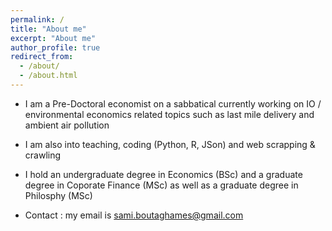 ```yaml
---
permalink: /
title: "About me"
excerpt: "About me"
author_profile: true
redirect_from: 
  - /about/
  - /about.html
---
```



* I am a Pre-Doctoral economist on a sabbatical currently working on IO / environmental economics related topics such as last mile delivery and ambient air pollution

* I am also into teaching, coding (Python, R, JSon) and web scrapping & crawling

* I hold an undergraduate degree in Economics (BSc) and a graduate degree in Coporate Finance (MSc) as well as a graduate degree in Philosphy (MSc)

* Contact : my email is sami.boutaghames@gmail.com